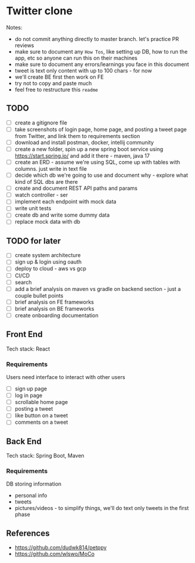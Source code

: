 # Twitter clone

Notes:
- do not commit anything directly to master branch. let's practice PR reviews
- make sure to document any `How Tos`, like setting up DB, how to run the app, etc so anyone can run this on their machines
- make sure to document any errors/learnings you face in this document
- tweet is text only content with up to 100 chars - for now
- we'll create BE first then work on FE
- try not to copy and paste much
- feel free to restructure this `readme`

## TODO
- [ ] create a gitignore file
- [ ] take screenshots of login page, home page, and posting a tweet page from Twitter, and link them to requirements section
- [ ] download and install postman, docker, intellij community
- [ ] create a new folder, spin up a new spring boot service using https://start.spring.io/ and add it there - maven, java 17
- [ ] create an ERD - assume we're using SQL, come up with tables with columns. just write in text file
- [ ] decide which db we're going to use and document why - explore what kind of SQL dbs are there
- [ ] create and document REST API paths and params
- [ ] watch controller - ser
- [ ] implement each endpoint with mock data
- [ ] write unit tests
- [ ] create db and write some dummy data
- [ ] replace mock data with db

## TODO for later
- [ ] create system architecture
- [ ] sign up & login using oauth
- [ ] deploy to cloud - aws vs gcp
- [ ] CI/CD
- [ ] search
- [ ] add a brief analysis on maven vs gradle on backend section - just a couple bullet points
- [ ] brief analysis on FE frameworks
- [ ] brief analysis on BE frameworks
- [ ] create onboarding documentation

## Front End

Tech stack: React

### Requirements
Users need interface to interact with other users
- [ ] sign up page
- [ ] log in page
- [ ] scrollable home page
- [ ] posting a tweet
- [ ] like button on a tweet
- [ ] comments on a tweet
  
## Back End

Tech stack: Spring Boot, Maven

### Requirements 
DB storing information
- personal info
- tweets
- pictures/videos - to simplify things, we'll do text only tweets in the first phase


## References
- https://github.com/dudwk814/petppy
- https://github.com/wlswo/MoCo